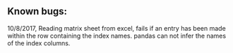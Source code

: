Known bugs:
-
10/8/2017, Reading matrix sheet from excel, fails if an entry has been made within the row containing the index names. pandas can not infer the names of the index columns.